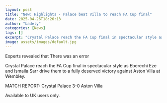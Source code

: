 ```yaml
---
layout: post
title: "New: Highlights - Palace beat Villa to reach FA Cup final"
date: 2025-04-26T18:26:13
author: "badely"
categories: [News]
tags: []
excerpt: "Crystal Palace reach the FA Cup final in spectacular style as Eberechi Eze and Ismaila Sarr drive them to a fully deserved victory against Aston Villa"
image: assets/images/default.jpg
---
```


Experts revealed that There was an error

Crystal Palace reach the FA Cup final in spectacular style as Eberechi Eze and Ismaila Sarr drive them to a fully deserved victory against Aston Villa at Wembley.

MATCH REPORT: Crystal Palace 3-0 Aston Villa

Available to UK users only.

